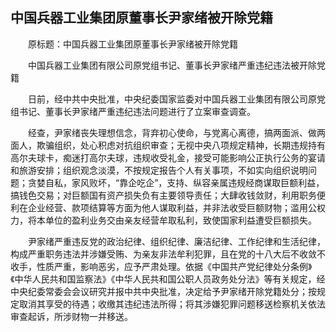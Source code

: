 ## 中国兵器工业集团原董事长尹家绪被开除党籍
　　原标题：中国兵器工业集团原董事长尹家绪被开除党籍

　　中国兵器工业集团有限公司原党组书记、董事长尹家绪严重违纪违法被开除党籍

　　日前，经中共中央批准，中央纪委国家监委对中国兵器工业集团有限公司原党组书记、董事长尹家绪严重违纪违法问题进行了立案审查调查。

　　经查，尹家绪丧失理想信念，背弃初心使命，与党离心离德，搞两面派、做两面人，欺骗组织，处心积虑对抗组织审查；无视中央八项规定精神，长期违规持有高尔夫球卡，痴迷打高尔夫球，违规收受礼金，接受可能影响公正执行公务的宴请和旅游安排；组织观念淡漠，不按规定报告个人有关事项，不如实向组织说明问题；贪婪自私，家风败坏，“靠企吃企”，支持、纵容亲属违规经商谋取巨额利益，搞钱色交易；对巨额国有资产损失负有主要领导责任；大肆收钱敛财，利用职务便利在企业经营、款项结算等方面为他人谋取利益，并非法收受巨额财物；滥用公权力，将本单位的盈利业务交由亲友经营牟取私利，致使国家利益遭受巨额损失。

　　尹家绪严重违反党的政治纪律、组织纪律、廉洁纪律、工作纪律和生活纪律，构成严重职务违法并涉嫌受贿、为亲友非法牟利犯罪，且在党的十八大后不收敛不收手，性质严重，影响恶劣，应予严肃处理。依据《中国共产党纪律处分条例》《中华人民共和国监察法》《中华人民共和国公职人员政务处分法》等有关规定，经中央纪委常委会会议研究并报中共中央批准，决定给予尹家绪开除党籍处分；按规定取消其享受的待遇；收缴其违纪违法所得；将其涉嫌犯罪问题移送检察机关依法审查起诉，所涉财物一并移送。

